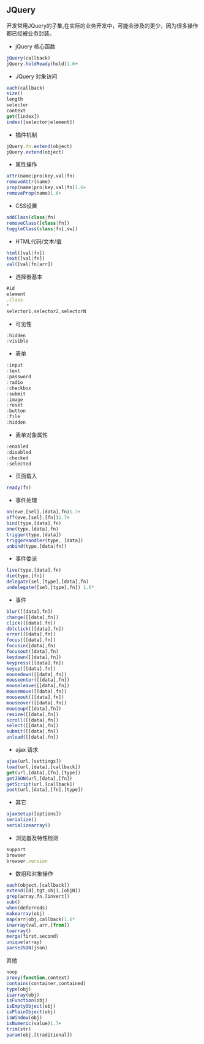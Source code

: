 JQuery
----
开发常用JQuery的子集,在实际的业务开发中，可能会涉及的更少，因为很多操作都已经被业务封装。

* jQuery 核心函数
```js
jQuery(callback)  
jQuery.holdReady(hold)1.6+  
```
* JQuery 对象访问
```js
each(callback) 
size() 
length 
selector 
context 
get([index]) 
index([selector|element]) 
```

* 插件机制
```js
jQuery.fn.extend(object) 
jQuery.extend(object) 
```

* 属性操作
```js
attr(name|pro|key,val|fn) 
removeAttr(name) 
prop(name|pro|key,val|fn)1.6+ 
removeProp(name)1.6+ 
```

* CSS设置
```js
addClass(class|fn) 
removeClass([class|fn]) 
toggleClass(class|fn[,sw]) 
```

* HTML代码/文本/值
```js
html([val|fn]) 
text([val|fn]) 
val([val|fn|arr]) 
```

* 选择器基本
```js
#id 
element 
.class 
* 
selector1,selector2,selectorN 
```
* 可见性
```js
:hidden 
:visible 
```
* 表单
```js
:input 
:text 
:password 
:radio 
:checkbox 
:submit 
:image 
:reset 
:button 
:file 
:hidden 
```

* 表单对象属性
```js
:enabled 
:disabled 
:checked 
:selected
```


* 页面载入
```js
ready(fn)
```
* 事件处理
```js
on(eve,[sel],[data],fn)1.7+ 
off(eve,[sel],[fn])1.7+ 
bind(type,[data],fn) 
one(type,[data],fn) 
trigger(type,[data]) 
triggerHandler(type, [data]) 
unbind(type,[data|fn]) 
```

* 事件委派
```js
live(type,[data],fn) 
die(type,[fn]) 
delegate(sel,[type],[data],fn) 
undelegate([sel,[type],fn]) 1.6* 
```

* 事件
```js
blur([[data],fn]) 
change([[data],fn]) 
click([[data],fn]) 
dblclick([[data],fn]) 
error([[data],fn]) 
focus([[data],fn]) 
focusin([data],fn) 
focusout([data],fn) 
keydown([[data],fn]) 
keypress([[data],fn]) 
keyup([[data],fn]) 
mousedown([[data],fn]) 
mouseenter([[data],fn]) 
mouseleave([[data],fn]) 
mousemove([[data],fn]) 
mouseout([[data],fn]) 
mouseover([[data],fn]) 
mouseup([[data],fn]) 
resize([[data],fn]) 
scroll([[data],fn]) 
select([[data],fn]) 
submit([[data],fn]) 
unload([[data],fn]) 
```

* ajax 请求
```js
ajax(url,[settings]) 
load(url,[data],[callback]) 
get(url,[data],[fn],[type]) 
getJSON(url,[data],[fn]) 
getScript(url,[callback]) 
post(url,[data],[fn],[type]) 
```

* 其它
```js
ajaxSetup([options]) 
serialize() 
serializearray() 
```

* 浏览器及特性检测
```js
support 
browser 
browser.version 
```

* 数组和对象操作
```js
each(object,[callback]) 
extend([d],tgt,obj1,[objN]) 
grep(array,fn,[invert]) 
sub() 
when(deferreds) 
makearray(obj) 
map(arr|obj,callback)1.6* 
inarray(val,arr,[from]) 
toarray() 
merge(first,second) 
unique(array) 
parseJSON(json) 
```

其他
```js
noop 
proxy(function,context) 
contains(container,contained) 
type(obj) 
isarray(obj) 
isFunction(obj) 
isEmptyObject(obj) 
isPlainObject(obj) 
isWindow(obj) 
isNumeric(value)1.7+ 
trim(str) 
param(obj,[traditional])
```